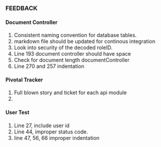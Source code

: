 ### FEEDBACK

#### Document Controller
1. Consistent naming convention for database tables.
2. markdown file should be updated for continous integration
3. Look into security of the decoded roleID.
4. Line 193 document controller should have space
5. Check for document length documentController
6. Line 270 and 257 indentation

#### Pivotal Tracker
1. Full blown story and ticket for each api module
2. 

#### User Test
1. Line 27, include user id
2. Line 44, improper status code.
3. line 47, 56, 66 improper indentation